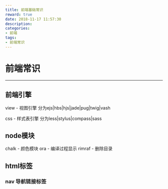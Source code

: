 ```yaml
---
title: 前端基础常识
reward: true
date: 2018-11-17 11:57:30
description:
categories:
- 前端
tags:
- 前端常识
---
```


# 前端常识

---

## 前端引擎

view - 视图引擎
分为ejs|hbs|hjs|jade|pug|twig|vash

css - 样式表引擎
分为less|stylus|compass|sass

## node模块

chalk  -  颜色模块
ora    -  编译过程显示
rimraf - 删除目录

## html标签

### nav 导航链接标签
